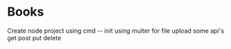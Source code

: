 # Books
Create node project using cmd -- init
using multer for file upload
some api's  get post put delete
